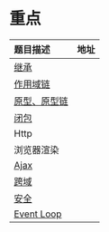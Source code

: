 # 重点

| 题目描述 | 地址 |
| :--- | :--- |
| [继承](/base/javascript/extends.md) |  |
| [作用域链](//base/javascript/scopeChain.md) |  |
| [原型、原型链](//base/javascript/prototype.md) |  |
| [闭包](/base/javascript/bi-bao.md) |  |
| Http |  |
| 浏览器渲染 |  |
| [Ajax](//base/javascript/ajax.md) |  |
| [跨域](//base/javascript/ajax.md) |  |
| [安全](//base/security/README.md) |  |
| [Event Loop](//base/javascript/eventLoop.md) |  |




